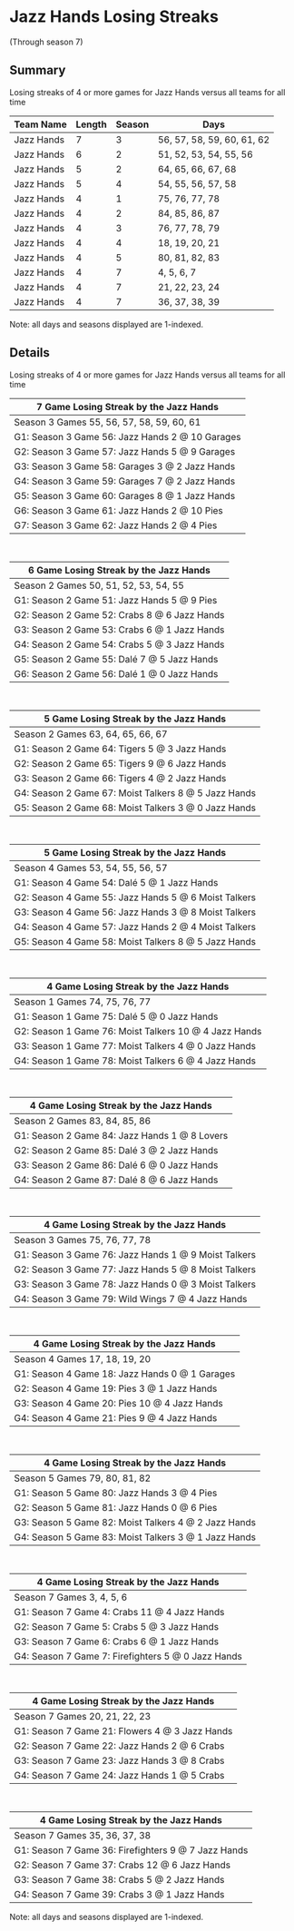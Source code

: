 # Jazz Hands Losing Streaks
(Through season 7)
## Summary



Losing streaks of 4 or more games for Jazz Hands versus all teams for all time



| Team Name | Length | Season | Days |
| ----- | ----- | ----- | ----- |
| Jazz Hands                     | 7          | 3          | 56, 57, 58, 59, 60, 61, 62 |
| Jazz Hands                     | 6          | 2          | 51, 52, 53, 54, 55, 56 |
| Jazz Hands                     | 5          | 2          | 64, 65, 66, 67, 68 |
| Jazz Hands                     | 5          | 4          | 54, 55, 56, 57, 58 |
| Jazz Hands                     | 4          | 1          | 75, 76, 77, 78 |
| Jazz Hands                     | 4          | 2          | 84, 85, 86, 87 |
| Jazz Hands                     | 4          | 3          | 76, 77, 78, 79 |
| Jazz Hands                     | 4          | 4          | 18, 19, 20, 21 |
| Jazz Hands                     | 4          | 5          | 80, 81, 82, 83 |
| Jazz Hands                     | 4          | 7          | 4, 5, 6, 7 |
| Jazz Hands                     | 4          | 7          | 21, 22, 23, 24 |
| Jazz Hands                     | 4          | 7          | 36, 37, 38, 39 |




Note: all days and seasons displayed are 1-indexed.

## Details


Losing streaks of 4 or more games for Jazz Hands versus all teams for all time

| 7 Game Losing Streak by the Jazz Hands |
| ----- |
| Season 3 Games 55, 56, 57, 58, 59, 60, 61 |
| G1: Season 3 Game 56: Jazz Hands 2  @ 10 Garages |
| G2: Season 3 Game 57: Jazz Hands 5  @  9 Garages |
| G3: Season 3 Game 58: Garages 3  @  2 Jazz Hands |
| G4: Season 3 Game 59: Garages 7  @  2 Jazz Hands |
| G5: Season 3 Game 60: Garages 8  @  1 Jazz Hands |
| G6: Season 3 Game 61: Jazz Hands 2  @ 10 Pies |
| G7: Season 3 Game 62: Jazz Hands 2  @  4 Pies |

<br />

| 6 Game Losing Streak by the Jazz Hands |
| ----- |
| Season 2 Games 50, 51, 52, 53, 54, 55 |
| G1: Season 2 Game 51: Jazz Hands 5  @  9 Pies |
| G2: Season 2 Game 52: Crabs 8  @  6 Jazz Hands |
| G3: Season 2 Game 53: Crabs 6  @  1 Jazz Hands |
| G4: Season 2 Game 54: Crabs 5  @  3 Jazz Hands |
| G5: Season 2 Game 55: Dalé 7  @  5 Jazz Hands |
| G6: Season 2 Game 56: Dalé 1  @  0 Jazz Hands |

<br />

| 5 Game Losing Streak by the Jazz Hands |
| ----- |
| Season 2 Games 63, 64, 65, 66, 67 |
| G1: Season 2 Game 64: Tigers 5  @  3 Jazz Hands |
| G2: Season 2 Game 65: Tigers 9  @  6 Jazz Hands |
| G3: Season 2 Game 66: Tigers 4  @  2 Jazz Hands |
| G4: Season 2 Game 67: Moist Talkers 8  @  5 Jazz Hands |
| G5: Season 2 Game 68: Moist Talkers 3  @  0 Jazz Hands |

<br />

| 5 Game Losing Streak by the Jazz Hands |
| ----- |
| Season 4 Games 53, 54, 55, 56, 57 |
| G1: Season 4 Game 54: Dalé 5  @  1 Jazz Hands |
| G2: Season 4 Game 55: Jazz Hands 5  @  6 Moist Talkers |
| G3: Season 4 Game 56: Jazz Hands 3  @  8 Moist Talkers |
| G4: Season 4 Game 57: Jazz Hands 2  @  4 Moist Talkers |
| G5: Season 4 Game 58: Moist Talkers 8  @  5 Jazz Hands |

<br />

| 4 Game Losing Streak by the Jazz Hands |
| ----- |
| Season 1 Games 74, 75, 76, 77 |
| G1: Season 1 Game 75: Dalé 5  @  0 Jazz Hands |
| G2: Season 1 Game 76: Moist Talkers 10 @  4 Jazz Hands |
| G3: Season 1 Game 77: Moist Talkers 4  @  0 Jazz Hands |
| G4: Season 1 Game 78: Moist Talkers 6  @  4 Jazz Hands |

<br />

| 4 Game Losing Streak by the Jazz Hands |
| ----- |
| Season 2 Games 83, 84, 85, 86 |
| G1: Season 2 Game 84: Jazz Hands 1  @  8 Lovers |
| G2: Season 2 Game 85: Dalé 3  @  2 Jazz Hands |
| G3: Season 2 Game 86: Dalé 6  @  0 Jazz Hands |
| G4: Season 2 Game 87: Dalé 8  @  6 Jazz Hands |

<br />

| 4 Game Losing Streak by the Jazz Hands |
| ----- |
| Season 3 Games 75, 76, 77, 78 |
| G1: Season 3 Game 76: Jazz Hands 1  @  9 Moist Talkers |
| G2: Season 3 Game 77: Jazz Hands 5  @  8 Moist Talkers |
| G3: Season 3 Game 78: Jazz Hands 0  @  3 Moist Talkers |
| G4: Season 3 Game 79: Wild Wings 7  @  4 Jazz Hands |

<br />

| 4 Game Losing Streak by the Jazz Hands |
| ----- |
| Season 4 Games 17, 18, 19, 20 |
| G1: Season 4 Game 18: Jazz Hands 0  @  1 Garages |
| G2: Season 4 Game 19: Pies 3  @  1 Jazz Hands |
| G3: Season 4 Game 20: Pies 10 @  4 Jazz Hands |
| G4: Season 4 Game 21: Pies 9  @  4 Jazz Hands |

<br />

| 4 Game Losing Streak by the Jazz Hands |
| ----- |
| Season 5 Games 79, 80, 81, 82 |
| G1: Season 5 Game 80: Jazz Hands 3  @  4 Pies |
| G2: Season 5 Game 81: Jazz Hands 0  @  6 Pies |
| G3: Season 5 Game 82: Moist Talkers 4  @  2 Jazz Hands |
| G4: Season 5 Game 83: Moist Talkers 3  @  1 Jazz Hands |

<br />

| 4 Game Losing Streak by the Jazz Hands |
| ----- |
| Season 7 Games 3, 4, 5, 6 |
| G1: Season 7 Game 4: Crabs 11 @  4 Jazz Hands |
| G2: Season 7 Game 5: Crabs 5  @  3 Jazz Hands |
| G3: Season 7 Game 6: Crabs 6  @  1 Jazz Hands |
| G4: Season 7 Game 7: Firefighters 5  @  0 Jazz Hands |

<br />

| 4 Game Losing Streak by the Jazz Hands |
| ----- |
| Season 7 Games 20, 21, 22, 23 |
| G1: Season 7 Game 21: Flowers 4  @  3 Jazz Hands |
| G2: Season 7 Game 22: Jazz Hands 2  @  6 Crabs |
| G3: Season 7 Game 23: Jazz Hands 3  @  8 Crabs |
| G4: Season 7 Game 24: Jazz Hands 1  @  5 Crabs |

<br />

| 4 Game Losing Streak by the Jazz Hands |
| ----- |
| Season 7 Games 35, 36, 37, 38 |
| G1: Season 7 Game 36: Firefighters 9  @  7 Jazz Hands |
| G2: Season 7 Game 37: Crabs 12 @  6 Jazz Hands |
| G3: Season 7 Game 38: Crabs 5  @  2 Jazz Hands |
| G4: Season 7 Game 39: Crabs 3  @  1 Jazz Hands |



Note: all days and seasons displayed are 1-indexed.


